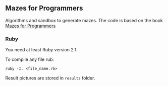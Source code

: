 ## Mazes for Programmers

Algorithms and sandbox to generate mazes.
The code is based on the book [Mazes for Programmers](https://www.amazon.com/Mazes-Programmers-Twisty-Little-Passages/dp/1680500554)

### Ruby

You need at least Ruby version 2.1.

To compile any file rub:
```
ruby -I. <file_name.rb>
```
Result pictures are stored in `results` folder.
